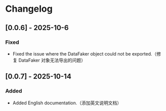 # Changelog

## [0.0.6] - 2025-10-6

### Fixed

- Fixed the issue where the DataFaker object could not be exported.（修复 DataFaker 对象无法导出的问题）

## [0.0.7] - 2025-10-14

### Added

- Added English documentation.（添加英文说明文档）

